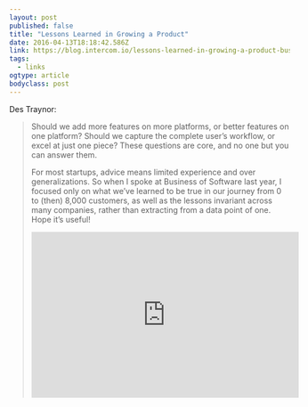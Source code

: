 ```yaml
---
layout: post 
published: false 
title: "Lessons Learned in Growing a Product" 
date: 2016-04-13T18:18:42.586Z 
link: https://blog.intercom.io/lessons-learned-in-growing-a-product-business/ 
tags:
  - links
ogtype: article 
bodyclass: post 
---
```


Des Traynor:

> Should we add more features on more platforms, or better features on one platform? Should we capture the complete user’s workflow, or excel at just one piece? These questions are core, and no one but you can answer them.
> 
> For most startups, advice means limited experience and over generalizations. So when I spoke at Business of Software last year, I focused only on what we’ve learned to be true in our journey from 0 to (then) 8,000 customers, as well as the lessons invariant across many companies, rather than extracting from a data point of one. Hope it’s useful!
> 
> <iframe class="wistia_embed" name="wistia_embed" src="http://fast.wistia.net/embed/iframe/hcfdvqu811" allowtransparency="true" frameborder="0" scrolling="no" width="480" height="298"></iframe>